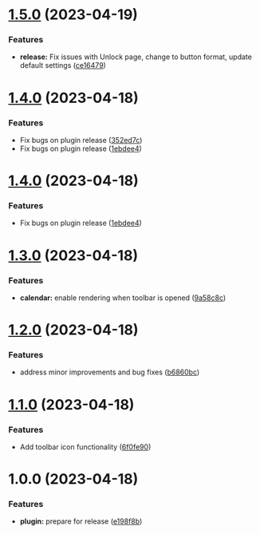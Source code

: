 # [1.5.0](https://github.com/YU000jp/logseq-plugin-sticky-popup/compare/v1.4.0...v1.5.0) (2023-04-19)


### Features

* **release:** Fix issues with Unlock page, change to button format, update default settings ([ce16479](https://github.com/YU000jp/logseq-plugin-sticky-popup/commit/ce16479674777a67850a26918c269444f15d53c6))

# [1.4.0](https://github.com/YU000jp/logseq-plugin-sticky-popup/compare/v1.3.0...v1.4.0) (2023-04-18)


### Features

* Fix bugs on plugin release ([352ed7c](https://github.com/YU000jp/logseq-plugin-sticky-popup/commit/352ed7cca838b465e996becfaab10ef6bc6808c3))
* Fix bugs on plugin release ([1ebdee4](https://github.com/YU000jp/logseq-plugin-sticky-popup/commit/1ebdee441ddf6e3c6cdc8ab9bbc82f7bc66cfe35))

# [1.4.0](https://github.com/YU000jp/logseq-plugin-sticky-popup/compare/v1.3.0...v1.4.0) (2023-04-18)


### Features

* Fix bugs on plugin release ([1ebdee4](https://github.com/YU000jp/logseq-plugin-sticky-popup/commit/1ebdee441ddf6e3c6cdc8ab9bbc82f7bc66cfe35))

# [1.3.0](https://github.com/YU000jp/logseq-plugin-sticky-popup/compare/v1.2.0...v1.3.0) (2023-04-18)


### Features

* **calendar:** enable rendering when toolbar is opened ([9a58c8c](https://github.com/YU000jp/logseq-plugin-sticky-popup/commit/9a58c8c346f9130956264084d320ed11114d8add))

# [1.2.0](https://github.com/YU000jp/logseq-plugin-sticky-popup/compare/v1.1.0...v1.2.0) (2023-04-18)


### Features

* address minor improvements and bug fixes ([b6860bc](https://github.com/YU000jp/logseq-plugin-sticky-popup/commit/b6860bc5a33199a7df571c755ce1c01ff8d94213))

# [1.1.0](https://github.com/YU000jp/logseq-plugin-sticky-popup/compare/v1.0.0...v1.1.0) (2023-04-18)


### Features

* Add toolbar icon functionality ([6f0fe90](https://github.com/YU000jp/logseq-plugin-sticky-popup/commit/6f0fe90c211849e6b86414dfc079de3db2d77fd5))

# 1.0.0 (2023-04-18)


### Features

* **plugin:** prepare for release ([e198f8b](https://github.com/YU000jp/logseq-plugin-sticky-popup/commit/e198f8b217f4a9411e6d3b347accfc7aff73a7f5))
